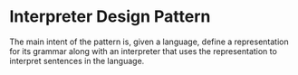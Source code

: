 # Interpreter Design Pattern

The main intent of the pattern is, given a language, define a representation for its grammar along with an interpreter that uses the representation to interpret sentences in the language.

